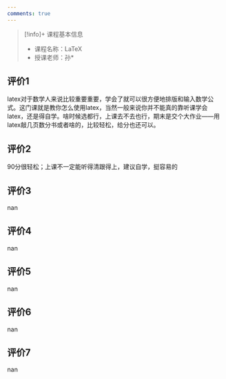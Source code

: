 ```yaml
---
comments: true
---
```


>[!info]+ 课程基本信息
>
> - 课程名称：LaTeX
> - 授课老师：孙*

## 评价1

latex对于数学人来说比较重要重要，学会了就可以很方便地排版和输入数学公式。这门课就是教你怎么使用latex，当然一般来说你并不能真的靠听课学会latex，还是得自学。啥时候选都行，上课去不去也行，期末是交个大作业——用latex敲几页数分书或者啥的，比较轻松，给分也还可以。
## 评价2

90分很轻松；上课不一定能听得清跟得上，建议自学，挺容易的
## 评价3

nan
## 评价4

nan
## 评价5

nan
## 评价6

nan
## 评价7

nan
